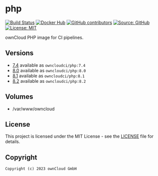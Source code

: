# php

[![Build Status](https://img.shields.io/drone/build/owncloud-ci/php?logo=drone&server=https%3A%2F%2Fdrone.owncloud.com)](https://drone.owncloud.com/owncloud-ci/php)
[![Docker Hub](https://img.shields.io/docker/v/owncloudci/php?logo=docker&label=dockerhub&sort=semver&logoColor=white)](https://hub.docker.com/r/owncloudci/php)
[![GitHub contributors](https://img.shields.io/github/contributors/owncloud-ci/php)](https://github.com/owncloud-ci/php/graphs/contributors)
[![Source: GitHub](https://img.shields.io/badge/source-github-blue.svg?logo=github&logoColor=white)](https://github.com/owncloud-ci/php)
[![License: MIT](https://img.shields.io/github/license/owncloud-ci/php)](https://github.com/owncloud-ci/php/blob/master/LICENSE)

ownCloud PHP image for CI pipelines.

## Versions

- [7.4](https://github.com/owncloud-ci/php/blob/master/v7.4) available as `owncloudci/php:7.4`
- [8.0](https://github.com/owncloud-ci/php/blob/master/v8.0) available as `owncloudci/php:8.0`
- [8.1](https://github.com/owncloud-ci/php/blob/master/v8.1) available as `owncloudci/php:8.1`
- [8.2](https://github.com/owncloud-ci/php/blob/master/v8.2) available as `owncloudci/php:8.2`

## Volumes

- /var/www/owncloud

## License

This project is licensed under the MIT License - see the [LICENSE](https://github.com/owncloud-ci/php/blob/master/LICENSE) file for details.

## Copyright

```Text
Copyright (c) 2023 ownCloud GmbH
```
